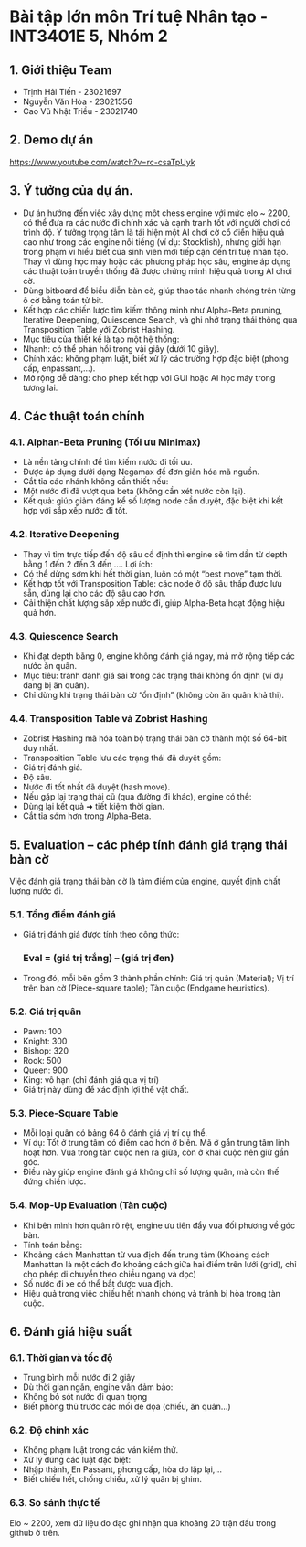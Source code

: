 # Bài tập lớn môn Trí tuệ Nhân tạo - INT3401E 5, Nhóm 2
## 1. Giới thiệu Team
- Trịnh Hải Tiến    - 23021697
- Nguyễn Văn Hòa    - 23021556
- Cao Vũ Nhật Triều - 23021740

## 2. Demo dự án 
https://www.youtube.com/watch?v=rc-csaTpUyk

## 3. Ý tưởng của dự án.

- Dự án hướng đến việc xây dựng một chess engine với mức elo ~ 2200, có thể đưa ra các nước đi chính xác và cạnh tranh tốt với người chơi có trình độ. Ý tưởng trọng tâm là tái hiện một AI chơi cờ cổ điển hiệu quả cao như trong các engine nổi tiếng (ví dụ: Stockfish), nhưng giới hạn trong phạm vi hiểu biết của sinh viên mới tiếp cận đến trí tuệ nhân tạo.
Thay vì dùng học máy hoặc các phương pháp học sâu, engine áp dụng các thuật toán truyền thống đã được chứng minh hiệu quả trong AI chơi cờ.
- Dùng bitboard để biểu diễn bàn cờ, giúp thao tác nhanh chóng trên từng ô cờ bằng toán tử bit.
- Kết hợp các chiến lược tìm kiếm thông minh như Alpha-Beta pruning, Iterative Deepening, Quiescence Search, và ghi nhớ trạng thái thông qua Transposition Table với Zobrist Hashing.
- Mục tiêu của thiết kế là tạo một hệ thống:
- Nhanh: có thể phản hồi trong vài giây (dưới 10 giây).
- Chính xác: không phạm luật, biết xử lý các trường hợp đặc biệt (phong cấp, enpassant,…).
- Mở rộng dễ dàng: cho phép kết hợp với GUI hoặc AI học máy trong tương lai.

## 4. Các thuật toán chính

### 4.1.	Alphan-Beta Pruning (Tối ưu Minimax)
- Là nền tảng chính để tìm kiếm nước đi tối ưu.
- Được áp dụng dưới dạng Negamax để đơn giản hóa mã nguồn.
- Cắt tỉa các nhánh không cần thiết nếu:
- Một nước đi đã vượt qua beta (không cần xét nước còn lại).
- Kết quả: giúp giảm đáng kể số lượng node cần duyệt, đặc biệt khi kết hợp với sắp xếp nước đi tốt.

### 4.2. Iterative Deepening
- Thay vì tìm trực tiếp đến độ sâu cố định thì engine sẽ tìm dần từ depth bằng 1 đến 2 đến 3 đến …. Lợi ích:
- Có thể dừng sớm khi hết thời gian, luôn có một “best move” tạm thời.
- Kết hợp tốt với Transposition Table: các node ở độ sâu thấp được lưu sẵn, dùng lại cho các độ sâu cao hơn.
- Cải thiện chất lượng sắp xếp nước đi, giúp Alpha-Beta hoạt động hiệu quả hơn.

### 4.3. Quiescence Search
- Khi đạt depth bằng 0, engine không đánh giá ngay, mà mở rộng tiếp các nước ăn quân.
- Mục tiêu: tránh đánh giá sai trong các trạng thái không ổn định (ví dụ đang bị ăn quân).
- Chỉ dừng khi trạng thái bàn cờ “ổn định” (không còn ăn quân khả thi).

### 4.4. Transposition Table và Zobrist Hashing
- Zobrist Hashing mã hóa toàn bộ trạng thái bàn cờ thành một số 64-bit duy nhất.
- Transposition Table lưu các trạng thái đã duyệt gồm:
- Giá trị đánh giá.
- Độ sâu.
- Nước đi tốt nhất đã duyệt (hash move).
- Nếu gặp lại trạng thái cũ (qua đường đi khác), engine có thể:
- Dùng lại kết quả ➜ tiết kiệm thời gian.
- Cắt tỉa sớm hơn trong Alpha-Beta.

## 5. Evaluation – các phép tính đánh giá trạng thái bàn cờ
Việc đánh giá trạng thái bàn cờ là tâm điểm của engine, quyết định chất lượng nước đi.

### 5.1. Tổng điểm đánh giá
- Giá trị đánh giá được tính theo công thức:

  ### Eval = (giá trị trắng) – (giá trị đen)

- Trong đó, mỗi bên gồm 3 thành phần chính: Giá trị quân (Material); Vị trí trên bàn cờ (Piece-square table); Tàn cuộc (Endgame heuristics).

### 5.2. Giá trị quân
- Pawn: 100
- Knight: 300
- Bishop: 320
- Rook: 500
- Queen: 900
- King: vô hạn (chỉ đánh giá qua vị trí)
- Giá trị này dùng để xác định lợi thế vật chất.

### 5.3. Piece-Square Table
- Mỗi loại quân có bảng 64 ô đánh giá vị trí cụ thể.
- Ví dụ: Tốt ở trung tâm có điểm cao hơn ở biên. Mã ở gần trung tâm linh hoạt hơn. Vua trong tàn cuộc nên ra giữa, còn ở khai cuộc nên giữ gần góc.
- Điều này giúp engine đánh giá không chỉ số lượng quân, mà còn thế đứng chiến lược.

### 5.4. Mop-Up Evaluation (Tàn cuộc)
- Khi bên mình hơn quân rõ rệt, engine ưu tiên đẩy vua đối phương về góc bàn.
- Tính toán bằng:
- Khoảng cách Manhattan từ vua địch đến trung tâm (Khoảng cách Manhattan là một cách đo khoảng cách giữa hai điểm trên lưới (grid), chỉ cho phép di chuyển theo chiều ngang và dọc)
- Số nước đi xe có thể bắt được vua địch.
- Hiệu quả trong việc chiếu hết nhanh chóng và tránh bị hòa trong tàn cuộc.

## 6. Đánh giá hiệu suất
### 6.1. Thời gian và tốc độ
- Trung bình mỗi nước đi 2 giây
- Dù thời gian ngắn, engine vẫn đảm bảo:
- Không bỏ sót nước đi quan trọng
- Biết phòng thủ trước các mối đe dọa (chiếu, ăn quân…)

### 6.2. Độ chính xác
- Không phạm luật trong các ván kiểm thử.
- Xử lý đúng các luật đặc biệt:
- Nhập thành, En Passant, phong cấp, hòa do lặp lại,…
- Biết chiếu hết, chống chiếu, xử lý quân bị ghim.

### 6.3. So sánh thực tế
Elo ~ 2200, xem dữ liệu đo đạc ghi nhận qua khoảng 20 trận đấu trong github ở trên.
